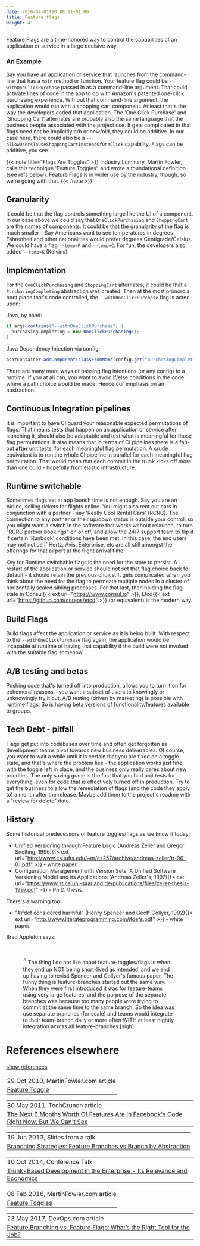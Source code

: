 ```yaml
---
date: 2016-04-01T20:08:11+01:00
title: Feature flags
weight: 41
---
```


Feature Flags are a time-honored way to control the capabilities of an application or service in a large decisive way. 

### An Example

Say you have 
an application or service that launches from the command-line that has a `main` method or function. Your feature flag 
could be `--withOneClickPurchase` passed in as a command-line argument. That could activate lines of code in the app to 
do with Amazon's patented one-click purchasing 
experience.  Without that command-line argument, the application would run with a shopping cart component. At least
that's the way the developers coded that application. The 'One Click Purchase' and 'Shopping Cart' alternates are 
probably also the same language that the business people associated with the project use. It gets complicated in 
that flags need not be implicitly a/b or new/old, they could be additive. In our case here, there could also be a
`--allowUsersToUseShoppingCartInsteadOfOneClick` capability. Flags can be additive, you see.

{{< note title="Flags Are Toggles" >}}
Industry Luminary, Martin Fowler, calls this technique 'Feature Toggles', and wrote a foundational definition (see refs below). 
Feature Flags is in wider use by the industry, though, so we're going with that.
{{< /note >}}

## Granularity

It could be that the flag controls something large like the UI of a component. In our case above we could say that 
`OneClickPurchasing` and `ShoppingCart` are the names of components.  It could be that the granularity of the flag
is much smaller - Say Americans want to see temperatures in degrees Fahrenheit and other nationalities would 
prefer degrees Centigrade/Celsius. We could have a flag `--temp=F` and `--temp=C`. For fun, the developers also added
`--temp=K` (Kelvins).

## Implementation

For the `OneClickPurchasing` and `ShoppingCart` alternates, it could be that a `PurchasingCompleting` 
abstraction was created. Then at the most primordial boot place that's code controlled, the `--withOneClickPurchase` flag
is acted upon:

Java, by hand:

```java
if args.contains("--withOneClickPurchase") {
  purchasingCompleting = new OneClickPurchasing();
}
```

Java Dependency Injection via config:

```java
bootContainer.addComponent(classFromName(config.get("purchasingCompleting")));
```

There are many more ways of passing flag intentions (or any config) to a runtime.  If you at all can, you want to 
 avoid if/else conditions in the code where a path choice would be made. Hence our emphasis on an abstraction.

## Continuous Integration pipelines

It is important to have CI guard your reasonable expected permutations of flags. That means tests that happen on an
application or service after launching it, should also be adaptable and test what is meaningful for those flag 
permutations. It also means that in terms of CI pipelines there is a fan-out **after** unit tests, for each meaningful
flag permutation. A crude equivalent is to run the whole CI pipeline in parallel for each meaningful flag permutation.
That would mean that each commit in the trunk kicks off more than one build - hopefully from elastic 
infrastructure.

## Runtime switchable

Sometimes flags set at app launch time is not enough. Say you are an Airline, selling tickets for flights online.
You might also rent out cars in conjunction with a partner - say 'Really Cool Rental Cars' (RCRC). The connection to 
any partner or their up/down status is outside your control, so you might want a switch in the software that works 
without relaunch, to turn "RCRC partner bookings" on or off, and allow the 24&#47;7 support team to flip it if certain 'Runbook' conditions
have been met.  In this case, the end users may not notice if Hertz, Avis, Enterprise, etc are all still amongst
the offerings for that airport at the flight arrival time.

Key for Runtime switchable flags is the need for the state to persist. A restart of the application or service should
not set that flag choice back to default - it should retain the previous choice. It gets complicated when you think
about the need for the flag to permeate multiple nodes in a cluster of horizontally scaled sibling processes. For
that last, then holding the flag state in Consul{{< ext url="https://www.consul.io" >}}, 
Etcd{{< ext url="https://github.com/coreos/etcd" >}} (or equivalent) is the modern way.

## Build Flags

Build flags affect the application or service as it is being built. With respect to the `--withOneClickPurchase` flag again,
the application would be incapable at runtime of having that capability if the build were not invoked with the suitable
flag somehow.

## A/B testing and betas

Pushing code that's turned off into production, allows you to turn it on for ephemeral reasons - you want a subset of 
users to knowingly or unknowingly try it out. A/B testing (driven by marketing) is possible with runtime flags. So is 
having beta versions of functionality/features available to groups.

## Tech Debt - pitfall

Flags get put into codebases over time and often get forgotten as development teams pivot towards new business deliverables.
Of course, you want to wait a while until it is certain that you are fixed on a toggle state, and that's where the 
problem lies - the application works just fine with the toggle left in place, and the business only really cares
about new priorities. The only saving grace is the fact that you had unit tests for everything, even for code that
is effectively turned off in production. Try to get the business to allow the remediation of flags (and the code
they apply to) a month after the release. Maybe add them to the project's readme with a "review for delete" date.

## History

Some historical predecessors of feature toggles/flags as we know it today:  

- Unified Versioning through Feature Logic (Andreas Zeller and Gregor Snelting, 1996){{< ext url="http://www.cs.tufts.edu/~nr/cs257/archive/andreas-zeller/tr-96-01.pdf" >}} - white paper.
- Configuration Management with Version Sets: A Unified Software Versioning Model and its Applications (Andreas Zeller's, 1997){{< ext url="https://www.st.cs.uni-saarland.de/publications/files/zeller-thesis-1997.pdf" >}} - Ph.D. thesis.

There's a warning too: 

- "#ifdef considered harmful" (Henry Spencer and Geoff Collyer, 1992){{< ext url="http://www.literateprogramming.com/ifdefs.pdf" >}} - white paper.

Brad Appleton says:

<br><div style="padding-left: 45px; padding-right: 45px"><span style="font-size: 150%">&ldquo;</span>
The thing I do not like about feature-toggles/flags is when they end up NOT being short-lived as intended, 
and we end up having to revisit Spencer and Collyer's famous paper. The funny thing is feature-branches 
started out the same way. When they were first introduced it was for feature-teams using very large features, and the 
purpose of the separate branches was because too many people were trying to commit at the same time to the same branch. 
So the idea was use separate branches (for scale) and teams would integrate to their team-branch daily or more often 
WITH at least nightly integration across all feature-branches [sigh].
</div>

# References elsewhere

<a id="showHideRefs" href="javascript:toggleRefs();">show references</a>

<div>
    <table style="border: 0; box-shadow: none">
        <tr>
            <td style="padding: 2px" valign="top">29 Oct 2010, MartinFowler.com article</td>
        </tr>
        <tr>
            <td style="border-top: 0px; padding: 2px" valign="top"><a href="https://martinfowler.com/bliki/FeatureToggle.html">Feature Toggle</a></td>
        </tr>
    </table>
    <table style="border: 0; box-shadow: none">
        <tr>
            <td style="padding: 2px" valign="top">30 May 2011, TechCrunch article</td>
        </tr>
        <tr>
            <td style="border-top: 0px; padding: 2px" valign="top"><a href="http://techcrunch.com/2011/05/30/facebook-source-code">The Next 6 Months Worth Of Features Are In Facebook's Code Right Now, But We Can't See</a></td>
        </tr>
    </table>
    <table style="border: 0; box-shadow: none">
        <tr>
            <td style="padding: 2px" valign="top">19 Jun 2013, Slides from a talk</td>
        </tr>
        <tr>
            <td style="border-top: 0px; padding: 2px" valign="top"><a href="http://www.slideshare.net/cb372/branching-strategies">Branching Strategies: Feature Branches vs Branch by Abstraction</a></td>
        </tr>
    </table>
    <table style="border: 0; box-shadow: none">
        <tr>
            <td style="padding: 2px" valign="top">10 Oct 2014, Conference Talk</td>
        </tr>
        <tr>
            <td style="border-top: 0px; padding: 2px" valign="top"><a href="https://www.perforce.com/merge/2014-sessions/trunk-based-development-enterprise-its-relevance-economics">Trunk-Based Development in the Enterprise - Its Relevance and Economics</a></td>
        </tr>
    </table>
    <table style="border: 0; box-shadow: none">
        <tr>
            <td style="padding: 2px" valign="top">08 Feb 2016, MartinFowler.com article</td>
        </tr>
        <tr>
            <td style="border-top: 0px; padding: 2px" valign="top"><a href="https://martinfowler.com/articles/feature-toggles.html">Feature Toggles</a></td>
        </tr>
    </table>
    <table style="border: 0; box-shadow: none">
        <tr>
            <td style="padding: 2px" valign="top">23 May 2017, DevOps.com article</td>
        </tr>
        <tr>
            <td style="border-top: 0px; padding: 2px" valign="top"><a href="https://devops.com/feature-branching-vs-feature-flags-whats-right-tool-job/">Feature Branching vs. Feature Flags: What’s the Right Tool for the Job?</a></td>
        </tr>
    </table>
    
</div>
